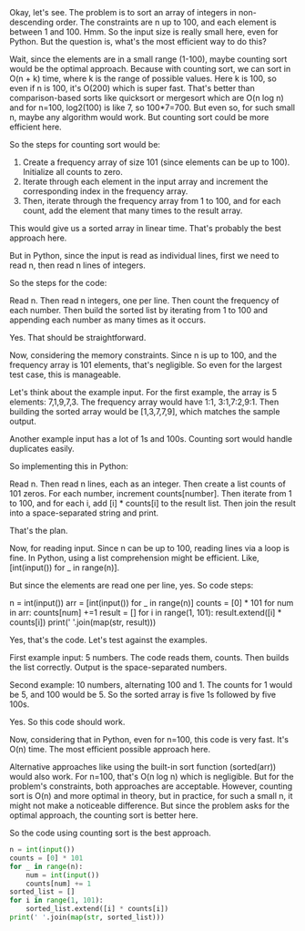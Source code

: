 <think>
Okay, let's see. The problem is to sort an array of integers in non-descending order. The constraints are n up to 100, and each element is between 1 and 100. Hmm. So the input size is really small here, even for Python. But the question is, what's the most efficient way to do this?

Wait, since the elements are in a small range (1-100), maybe counting sort would be the optimal approach. Because with counting sort, we can sort in O(n + k) time, where k is the range of possible values. Here k is 100, so even if n is 100, it's O(200) which is super fast. That's better than comparison-based sorts like quicksort or mergesort which are O(n log n) and for n=100, log2(100) is like 7, so 100*7=700. But even so, for such small n, maybe any algorithm would work. But counting sort could be more efficient here.

So the steps for counting sort would be:

1. Create a frequency array of size 101 (since elements can be up to 100). Initialize all counts to zero.
2. Iterate through each element in the input array and increment the corresponding index in the frequency array.
3. Then, iterate through the frequency array from 1 to 100, and for each count, add the element that many times to the result array.

This would give us a sorted array in linear time. That's probably the best approach here.

But in Python, since the input is read as individual lines, first we need to read n, then read n lines of integers.

So the steps for the code:

Read n. Then read n integers, one per line. Then count the frequency of each number. Then build the sorted list by iterating from 1 to 100 and appending each number as many times as it occurs.

Yes. That should be straightforward.

Now, considering the memory constraints. Since n is up to 100, and the frequency array is 101 elements, that's negligible. So even for the largest test case, this is manageable.

Let's think about the example input. For the first example, the array is 5 elements: 7,1,9,7,3. The frequency array would have 1:1, 3:1,7:2,9:1. Then building the sorted array would be [1,3,7,7,9], which matches the sample output.

Another example input has a lot of 1s and 100s. Counting sort would handle duplicates easily.

So implementing this in Python:

Read n. Then read n lines, each as an integer. Then create a list counts of 101 zeros. For each number, increment counts[number]. Then iterate from 1 to 100, and for each i, add [i] * counts[i] to the result list. Then join the result into a space-separated string and print.

That's the plan.

Now, for reading input. Since n can be up to 100, reading lines via a loop is fine. In Python, using a list comprehension might be efficient. Like, [int(input()) for _ in range(n)].

But since the elements are read one per line, yes. So code steps:

n = int(input())
arr = [int(input()) for _ in range(n)]
counts = [0] * 101
for num in arr:
    counts[num] +=1
result = []
for i in range(1, 101):
    result.extend([i] * counts[i])
print(' '.join(map(str, result)))

Yes, that's the code. Let's test against the examples.

First example input: 5 numbers. The code reads them, counts. Then builds the list correctly. Output is the space-separated numbers.

Second example: 10 numbers, alternating 100 and 1. The counts for 1 would be 5, and 100 would be 5. So the sorted array is five 1s followed by five 100s.

Yes. So this code should work.

Now, considering that in Python, even for n=100, this code is very fast. It's O(n) time. The most efficient possible approach here.

Alternative approaches like using the built-in sort function (sorted(arr)) would also work. For n=100, that's O(n log n) which is negligible. But for the problem's constraints, both approaches are acceptable. However, counting sort is O(n) and more optimal in theory, but in practice, for such a small n, it might not make a noticeable difference. But since the problem asks for the optimal approach, the counting sort is better here.

So the code using counting sort is the best approach.
</think>

```python
n = int(input())
counts = [0] * 101
for _ in range(n):
    num = int(input())
    counts[num] += 1
sorted_list = []
for i in range(1, 101):
    sorted_list.extend([i] * counts[i])
print(' '.join(map(str, sorted_list)))
```